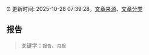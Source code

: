 :alarm_clock: 更新时间: 2025-10-28 07:39:28。[文章来源](/README.md)、[文章分类](/TAGS.md)

## 报告


> 关键字：`报告`、`月报`



